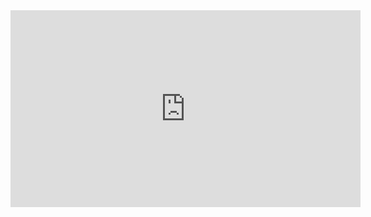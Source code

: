 
<html>
<body>
<EMBED SRC ="https://www.youtube.com/embed/7ldavNKB3YA?list=PL3YB7_Xq8qPgcB6Viq1ittfvT3XLFUnWo" width="560" height="315">

</body>
</html>
